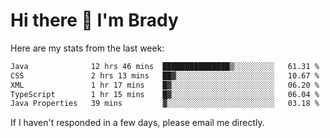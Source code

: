 # Hi there 👋 I'm Brady

Here are my stats from the last week:
<!--START_SECTION:waka-->

```txt
Java              12 hrs 46 mins  ███████████████▒░░░░░░░░░   61.31 %
CSS               2 hrs 13 mins   ██▓░░░░░░░░░░░░░░░░░░░░░░   10.67 %
XML               1 hr 17 mins    █▓░░░░░░░░░░░░░░░░░░░░░░░   06.20 %
TypeScript        1 hr 15 mins    █▓░░░░░░░░░░░░░░░░░░░░░░░   06.04 %
Java Properties   39 mins         ▓░░░░░░░░░░░░░░░░░░░░░░░░   03.18 %
```

<!--END_SECTION:waka-->

If I haven't responded in a few days, please email me directly. 
